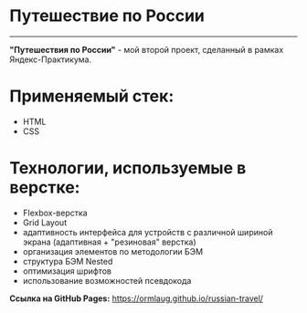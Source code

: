 # Путешествие по России
------
**"Путешествия по России"** - мой второй проект, сделанный в рамках Яндекс-Практикума.

# Применяемый стек:
* HTML
* CSS

# Технологии, используемые в верстке:
* Flexbox-верстка
* Grid Layout
* адаптивность интерфейса для устройств с различной шириной экрана (адаптивная + "резиновая" верстка)
* организация элементов по методологии БЭМ
* структура БЭМ Nested
* оптимизация шрифтов
* использование возможностей псевдокода

**Ссылка на GitHub Pages:**
https://ormlaug.github.io/russian-travel/
